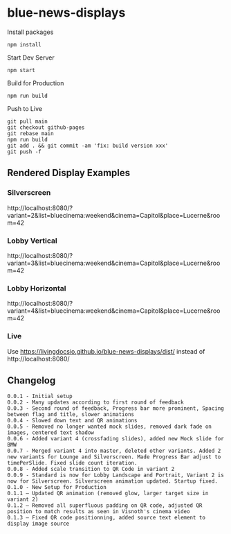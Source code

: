 # blue-news-displays

Install packages
```
npm install
```

Start Dev Server
```
npm start
```

Build for Production
```
npm run build
```

Push to Live
```
git pull main
git checkout github-pages
git rebase main
npm run build
git add . && git commit -am 'fix: build version xxx'
git push -f
```

## Rendered Display Examples
### Silverscreen
http://localhost:8080/?variant=2&list=bluecinema:weekend&cinema=Capitol&place=Lucerne&room=42

### Lobby Vertical
http://localhost:8080/?variant=3&list=bluecinema:weekend&cinema=Capitol&place=Lucerne&room=42

### Lobby Horizontal
http://localhost:8080/?variant=4&list=bluecinema:weekend&cinema=Capitol&place=Lucerne&room=42

### Live
Use https://livingdocsio.github.io/blue-news-displays/dist/ instead of http://localhost:8080/

## Changelog
```
0.0.1 - Initial setup
0.0.2 - Many updates according to first round of feedback
0.0.3 - Second round of feedback, Progress bar more prominent, Spacing between flag and title, slower animations
0.0.4 - Slowed down text and QR animations
0.0.5 - Removed no longer wanted mock slides, removed dark fade on images, centered text shadow
0.0.6 - Added variant 4 (crossfading slides), added new Mock slide for BMW
0.0.7 - Merged variant 4 into master, deleted other variants. Added 2 new variants for Lounge and Silverscreen. Made Progress Bar adjust to timePerSlide. Fixed slide count iteration.
0.0.8 - Added scale transition to QR Code in variant 2
0.0.9 - Standard is now for Lobby Landscape and Portrait, Variant 2 is now for Silverscreen. Silverscreen animation updated. Startup fixed.
0.1.0 - New Setup for Production
0.1.1 – Updated QR animation (removed glow, larger target size in variant 2)
0.1.2 – Removed all superfluous padding on QR code, adjusted QR position to match results as seen in Visnoth's cinema video
0.1.3 – Fixed QR code positionning, added source text element to display image source
```
